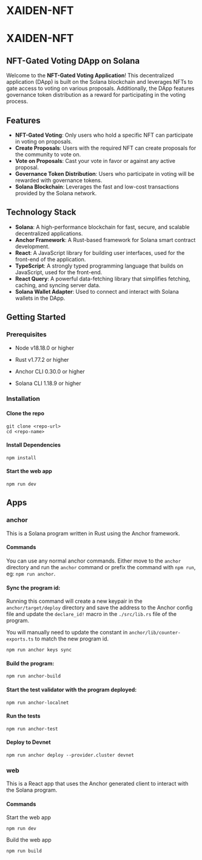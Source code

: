 # XAIDEN-NFT
# XAIDEN-NFT

## NFT-Gated Voting DApp on Solana

Welcome to the **NFT-Gated Voting Application**! This decentralized application (DApp) is built on the Solana blockchain and leverages NFTs to gate access to voting on various proposals. Additionally, the DApp features governance token distribution as a reward for participating in the voting process.

## Features

- **NFT-Gated Voting**: Only users who hold a specific NFT can participate in voting on proposals.
- **Create Proposals**: Users with the required NFT can create proposals for the community to vote on.
- **Vote on Proposals**: Cast your vote in favor or against any active proposal.
- **Governance Token Distribution**: Users who participate in voting will be rewarded with governance tokens.
- **Solana Blockchain**: Leverages the fast and low-cost transactions provided by the Solana network.

## Technology Stack

- **Solana**: A high-performance blockchain for fast, secure, and scalable decentralized applications.
- **Anchor Framework**: A Rust-based framework for Solana smart contract development.
- **React**: A JavaScript library for building user interfaces, used for the front-end of the application.
- **TypeScript**: A strongly typed programming language that builds on JavaScript, used for the front-end.
- **React Query**: A powerful data-fetching library that simplifies fetching, caching, and syncing server data.
- **Solana Wallet Adapter**: Used to connect and interact with Solana wallets in the DApp.

## Getting Started

### Prerequisites

- Node v18.18.0 or higher

- Rust v1.77.2 or higher
- Anchor CLI 0.30.0 or higher
- Solana CLI 1.18.9 or higher

### Installation

#### Clone the repo

```shell
git clone <repo-url>
cd <repo-name>
```

#### Install Dependencies

```shell
npm install
```

#### Start the web app

```
npm run dev
```

## Apps

### anchor

This is a Solana program written in Rust using the Anchor framework.

#### Commands

You can use any normal anchor commands. Either move to the `anchor` directory and run the `anchor` command or prefix the command with `npm run`, eg: `npm run anchor`.

#### Sync the program id:

Running this command will create a new keypair in the `anchor/target/deploy` directory and save the address to the Anchor config file and update the `declare_id!` macro in the `./src/lib.rs` file of the program.

You will manually need to update the constant in `anchor/lib/counter-exports.ts` to match the new program id.

```shell
npm run anchor keys sync
```

#### Build the program:

```shell
npm run anchor-build
```

#### Start the test validator with the program deployed:

```shell
npm run anchor-localnet
```

#### Run the tests

```shell
npm run anchor-test
```

#### Deploy to Devnet

```shell
npm run anchor deploy --provider.cluster devnet
```

### web

This is a React app that uses the Anchor generated client to interact with the Solana program.

#### Commands

Start the web app

```shell
npm run dev
```

Build the web app

```shell
npm run build
```


